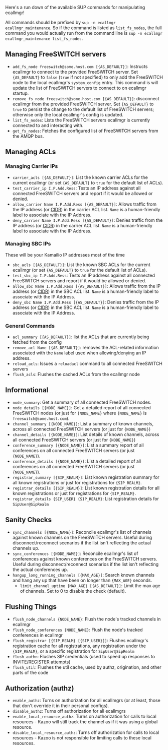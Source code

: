
Here's a run down of the available SUP commands for manipulating ecallmgr!

All commands should be prefixed by `sup -n ecallmgr ecallmgr_maintenance`. So if the command is listed as `list_fs_nodes`, the full command you would actually run from the command line is `sup -n ecallmgr ecallmgr_maintenance list_fs_nodes`.

## Managing FreeSWITCH servers

* `add_fs_node freeswitch@some.host.com [{AS_DEFAULT}]`: Instructs ecallmgr to connect to the provided FreeSWITCH server. Set `{AS_DEFAULT}` to `false` (`true` if not specified) to only add the FreeSWITCH node to the local ecallmgr's `system_config` entry. This command is will update the list of FreeSWITCH servers to connect to on ecallmgr startup.
* `remove_fs_node freeswitch@some.host.com [{AS_DEFAULT}]`: disconnect ecallmgr from the provided FreeSWITCH server. Set `{AS_DEFAULT}` to `true` to persist the change to the default list of FreeSWITCH servers; otherwise only the local ecallmgr's config is updated.
* `list_fs_nodes`: Lists the FreeSWITCH servers ecallmgr is currently connected to and interacting with.
* `get_fs_nodes`: Fetches the configured list of FreeSWITCH servers from the AMQP bus.

## Managing ACLs

### Managing Carrier IPs

* `carrier_acls [{AS_DEFAULT}]`: List the known carrier ACLs for the current ecallmgr (or set `{AS_DEFAULT}` to `true` for the default list of ACLs).
* `test_carrier_ip I.P.Add.Ress`: Tests an IP address against all connected FreeSWITCH servers and report if it would be allowed or denied.
* `allow_carrier Name I.P.Add.Ress [{AS_DEFAULT}]`: Allows traffic from the IP address (or [CIDR](https://en.wikipedia.org/wiki/Classless_Inter-Domain_Routing)) in the carrier ACL list. `Name` is a human-friendly label to associate with the IP Address.
* `deny_carrier Name I.P.Add.Ress [{AS_DEFAULT}]`: Denies traffic from the IP address (or [CIDR](https://en.wikipedia.org/wiki/Classless_Inter-Domain_Routing)) in the carrier ACL list. `Name` is a human-friendly label to associate with the IP Address.

### Managing SBC IPs

These will be your Kamailio IP addresses most of the time

* `sbc_acls [{AS_DEFAULT}]`: List the known SBC ACLs for the current ecallmgr (or set `{AS_DEFAULT}` to `true` for the default list of ACLs).
* `test_sbc_ip I.P.Add.Ress`: Tests an IP address against all connected FreeSWITCH servers and report if it would be allowed or denied.
* `allow_sbc Name I.P.Add.Ress [{AS_DEFAULT}]`: Allows traffic from the IP address (or [CIDR](https://en.wikipedia.org/wiki/Classless_Inter-Domain_Routing)) in the SBC ACL list. `Name` is a human-friendly label to associate with the IP Address.
* `deny_sbc Name I.P.Add.Ress [{AS_DEFAULT}]`: Denies traffic from the IP address (or [CIDR](https://en.wikipedia.org/wiki/Classless_Inter-Domain_Routing)) in the SBC ACL list. `Name` is a human-friendly label to associate with the IP Address.

### General Commands

* `acl_summary [{AS_DEFAULT}]`: list the ACLs that are currently being fetched from the config
* `remove_acl Name [{AS_DEFAULT}]`: removes the ACL-related information associated with the `Name` label used when allowing/denying an IP address.
* `reload_acls`: Issues a `reloadacl` command to all connected FreeSWITCH servers
* `flush_acls`: Flushes the cached ACLs from the ecallmgr node

## Informational

* `node_summary`: Get a summary of all connected FreeSWITCH nodes.
* `node_details [{NODE_NAME}]`: Get a detailed report of all connected FreeSWITCH nodes (or just for `{NODE_NAME}` where `{NODE_NAME}` is `freeswitch@some.host.com`).
* `channel_summary [{NODE_NAME}]`: List a summary of known channels, across all connected FreeSWITCH servers (or just for `{NODE_NAME}`)
* `channel_details [{NODE_NAME}]`: List details of known channels, across all connected FreeSWITCH servers (or just for `{NODE_NAME}`)
* `conference_summary [{NODE_NAME}]`: List a summary report of all conferences on all connected FreeSWITCH servers (or just `{NODE_NAME}`).
* `conference_details [{NODE_NAME}]`: List a detailed report of all conferences on all connected FreeSWITCH servers (or just `{NODE_NAME}`).
* `registrar_summary [{SIP_REALM}]`: List known registration summary for all known registrations or just for registrations for `{SIP_REALM}`.
* `registrar_details [{SIP_REALM}]`: List known registration details for all known registrations or just for registrations for `{SIP_REALM}`.
* `registrar_details {SIP_USER} {SIP_REALM}`: List registration details for `SipUser@SipRealm`


## Sanity Checks

* `sync_channels [{NODE_NAME}]`: Reconcile ecallmgr's list of channels against known channels on the FreeSWITCH servers. Useful during disconnect/reconnect scenarios if the list isn't reflecting the actual channels up.
* `sync_conferences [{NODE_NAME}]`: Reconcile ecallmgr's list of conferences against known conferences on the FreeSWITCH servers. Useful during disconnect/reconnect scenarios if the list isn't reflecting the actual conferences up.
* `hangup_long_running_channels [{MAX_AGE}]`: Search known channels and hang any up that have been on longer than `{MAX_AGE}` seconds.
    * `limit_channel_uptime {MAX_AGE} [{AS_DEFAULT}]`: Limit the max age of channels. Set to 0 to disable the check (default).

## Flushing Things

* `flush_node_channels {NODE_NAME}`: Flush the node's tracked channels in ecallmgr
* `flush_node_conferences {NODE_NAME}`: Flush the node's tracked conferences in ecallmgr
* `flush_registrar [{SIP_REALM} [{SIP_USER}]]`: Flushes ecallmgr's registration cache for all registrations, any registration under the `{SIP_REALM}`, or a specific registration for `SipUser@SipRealm`
* `flush_authn`: Flushes SIP credentials (used to speed up responses to INVITE/REGISTER attempts)
* `flush_util`: Flushes the util cache, used by authz, origination, and other parts of the code

## Authorization (authz)

* `enable_authz`: Turns on authorization for all ecallmgrs (or at least, those that don't override it in their personal configs).
* `disable_authz`: Turns off authorization for all ecallmgrs
* `enable_local_resource_authz`: Turns on authorization for calls to local resources - Kazoo will still track the channel as if it was using a global resource.
* `disable_local_resource_authz`: Turns off authorization for calls to local resources - Kazoo is not responsible for limiting calls to these local resources.
